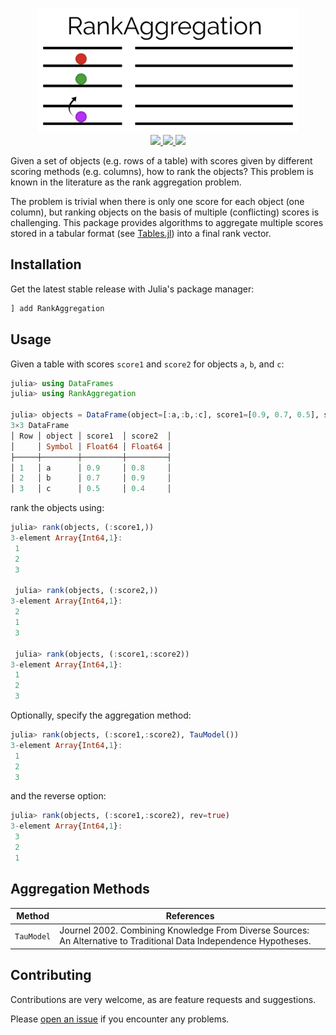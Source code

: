 <p align="center">
  <img src="docs/RankAggregation.png" height="200"><br>
  <a href="https://travis-ci.org/JuliaEarth/RankAggregation.jl">
    <img src="https://travis-ci.org/JuliaEarth/RankAggregation.jl.svg?branch=master">
  </a>
  <a href="https://codecov.io/gh/JuliaEarth/RankAggregation.jl">
    <img src="https://codecov.io/gh/JuliaEarth/RankAggregation.jl/branch/master/graph/badge.svg">
  </a>
  <a href="LICENSE">
    <img src="https://img.shields.io/badge/license-ISC-blue.svg">
  </a>
</p>

Given a set of objects (e.g. rows of a table) with scores
given by different scoring methods (e.g. columns), how to
rank the objects? This problem is known in the literature
as the rank aggregation problem.

The problem is trivial when there is only one score for
each object (one column), but ranking objects on the basis
of multiple (conflicting) scores is challenging. This
package provides algorithms to aggregate multiple scores
stored in a tabular format
(see [Tables.jl](https://github.com/JuliaData/Tables.jl))
into a final rank vector.

## Installation

Get the latest stable release with Julia's package manager:

```julia
] add RankAggregation
```

## Usage

Given a table with scores `score1` and `score2` for objects `a`, `b`, and `c`:

```julia
julia> using DataFrames
julia> using RankAggregation

julia> objects = DataFrame(object=[:a,:b,:c], score1=[0.9, 0.7, 0.5], score2=[0.8, 0.9, 0.4])
3×3 DataFrame
│ Row │ object │ score1  │ score2  │
│     │ Symbol │ Float64 │ Float64 │
├─────┼────────┼─────────┼─────────┤
│ 1   │ a      │ 0.9     │ 0.8     │
│ 2   │ b      │ 0.7     │ 0.9     │
│ 3   │ c      │ 0.5     │ 0.4     │
```

rank the objects using:

```julia
julia> rank(objects, (:score1,))
3-element Array{Int64,1}:
 1
 2
 3
 
 julia> rank(objects, (:score2,))
3-element Array{Int64,1}:
 2
 1
 3
 
 julia> rank(objects, (:score1,:score2))
3-element Array{Int64,1}:
 1
 2
 3
```

Optionally, specify the aggregation method:

```julia
julia> rank(objects, (:score1,:score2), TauModel())
3-element Array{Int64,1}:
 1
 2
 3
```

and the reverse option:

```julia
julia> rank(objects, (:score1,:score2), rev=true)
3-element Array{Int64,1}:
 3
 2
 1
```

## Aggregation Methods

| Method | References |
|--------|------------|
| `TauModel` | Journel 2002. Combining Knowledge From Diverse Sources: An Alternative to Traditional Data Independence Hypotheses. |

## Contributing

Contributions are very welcome, as are feature requests and suggestions.

Please [open an issue](https://github.com/JuliaEarth/RankAggregation.jl/issues) if you encounter
any problems.
